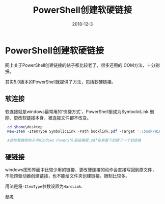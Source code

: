 ﻿---
layout: post
title: "PowerShell创建软硬链接"
date: 2018-12-3
excerpt: "利用CMDLet创建软链接"
tags: ["PowerShell"]
comments: false
---

# PowerShell创建软硬链接

网上关于PowerShell创建链接的帖子都比较老了，很多还用的.COM方法，十分别扭。

其实5.0版本的PowerShell就提供了方法，包括软硬链接。

## 软连接

软连接就是windows最常用的'快捷方式'，PowerShell里成为SymbolicLink.删除、更改软链接本身，被连接文件都不改变。

```powershell
 cd $home\desktop
 New-Item -ItemType SymbolicLink -Path booklink.pdf -Target '.\book\Windows PowerShl高级编程.pdf'

 #这样我就把电子书Windows PowerShl高级编程.pdf在桌面下创建了一个软链接
```

## 硬链接

windows图形界面中比较少用的链接，更改硬连接的动作会直接写回到原文件，不能跨驱动器创建链接，也不能给文件夹创建链接。限制比较多。

用法是将`-ItemType`参数设置为`HardLink`.

[参考](https://docs.microsoft.com/en-us/powershell/wmf/5.0/feedback_symbolic)